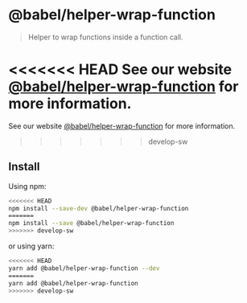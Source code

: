 # @babel/helper-wrap-function

> Helper to wrap functions inside a function call.

<<<<<<< HEAD
See our website [@babel/helper-wrap-function](https://babeljs.io/docs/en/next/babel-helper-wrap-function.html) for more information.
=======
See our website [@babel/helper-wrap-function](https://babeljs.io/docs/babel-helper-wrap-function) for more information.
>>>>>>> develop-sw

## Install

Using npm:

```sh
<<<<<<< HEAD
npm install --save-dev @babel/helper-wrap-function
=======
npm install --save @babel/helper-wrap-function
>>>>>>> develop-sw
```

or using yarn:

```sh
<<<<<<< HEAD
yarn add @babel/helper-wrap-function --dev
=======
yarn add @babel/helper-wrap-function
>>>>>>> develop-sw
```
